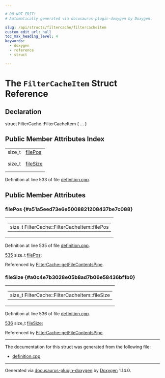 ```yaml
---

# DO NOT EDIT!
# Automatically generated via docusaurus-plugin-doxygen by Doxygen.

slug: /api/structs/filtercache/filtercacheitem
custom_edit_url: null
toc_max_heading_level: 4
keywords:
  - doxygen
  - reference
  - struct

---
```


<div class="doxyPage">

# The `FilterCacheItem` Struct Reference



## Declaration

<div class="doxyDeclaration">
struct FilterCache::FilterCacheItem { ... }
</div>

## Public Member Attributes Index

<table class="doxyMembersIndex">

<tr class="doxyMemberIndexItem">
<td class="doxyMemberIndexItemType" align="left" valign="top">size_t</td>
<td class="doxyMemberIndexItemName" align="left" valign="top"><a href="#a51a5eed73e6e5008821208437be7c088">filePos</a></td>
</tr>
<tr class="doxyMemberIndexDescription">
<td class="doxyMemberIndexDescriptionLeft"></td>
<td class="doxyMemberIndexDescriptionRight">
</td>
</tr>
<tr class="doxyMemberIndexSeparator">
<td class="doxyMemberIndexSeparator" colspan="2"></td>
</tr>

<tr class="doxyMemberIndexItem">
<td class="doxyMemberIndexItemType" align="left" valign="top">size_t</td>
<td class="doxyMemberIndexItemName" align="left" valign="top"><a href="#a0c4e7b3028e05b8ad7b06e58436bf1b0">fileSize</a></td>
</tr>
<tr class="doxyMemberIndexDescription">
<td class="doxyMemberIndexDescriptionLeft"></td>
<td class="doxyMemberIndexDescriptionRight">
</td>
</tr>
<tr class="doxyMemberIndexSeparator">
<td class="doxyMemberIndexSeparator" colspan="2"></td>
</tr>

</table>


<p>Definition at line 533 of file <a href="/web-doxygen/docs/api/files/src/definition-cpp">definition.cpp</a>.</p>


<div class="doxySectionDef">

## Public Member Attributes

### filePos {#a51a5eed73e6e5008821208437be7c088}

<div class="doxyMemberItem">
<div class="doxyMemberProto">
<table class="doxyMemberLabels">
<tr class="doxyMemberLabels">
<td class="doxyMemberLabelsLeft">
<table class="doxyMemberName">
<tr>
<td class="doxyMemberName">size_t FilterCache::FilterCacheItem::filePos</td>
</tr>
</table>
</td>
</tr>
</table>
</div>
<div class="doxyMemberDoc">



<p>Definition at line 535 of file <a href="/web-doxygen/docs/api/files/src/definition-cpp">definition.cpp</a>.</p>


<div class="doxyProgramListing">

<div class="doxyCodeLine"><span class="doxyLineNumber"><a href="#a51a5eed73e6e5008821208437be7c088">535</a></span><span class="doxyLineContent"><span class="doxyHighlight">      </span><span class="doxyHighlightKeywordType">size_t</span><span class="doxyHighlight"> <a href="#a51a5eed73e6e5008821208437be7c088">filePos</a>;</span></span></div>

</div>


<p>Referenced by <a href="/web-doxygen/docs/api/classes/filtercache/#ad313a32a960f39f775ebb6d5bc8c5fe1">FilterCache::getFileContentsPipe</a>.</p>

</div>
</div>

### fileSize {#a0c4e7b3028e05b8ad7b06e58436bf1b0}

<div class="doxyMemberItem">
<div class="doxyMemberProto">
<table class="doxyMemberLabels">
<tr class="doxyMemberLabels">
<td class="doxyMemberLabelsLeft">
<table class="doxyMemberName">
<tr>
<td class="doxyMemberName">size_t FilterCache::FilterCacheItem::fileSize</td>
</tr>
</table>
</td>
</tr>
</table>
</div>
<div class="doxyMemberDoc">



<p>Definition at line 536 of file <a href="/web-doxygen/docs/api/files/src/definition-cpp">definition.cpp</a>.</p>


<div class="doxyProgramListing">

<div class="doxyCodeLine"><span class="doxyLineNumber"><a href="#a0c4e7b3028e05b8ad7b06e58436bf1b0">536</a></span><span class="doxyLineContent"><span class="doxyHighlight">      </span><span class="doxyHighlightKeywordType">size_t</span><span class="doxyHighlight"> <a href="#a0c4e7b3028e05b8ad7b06e58436bf1b0">fileSize</a>;</span></span></div>

</div>


<p>Referenced by <a href="/web-doxygen/docs/api/classes/filtercache/#ad313a32a960f39f775ebb6d5bc8c5fe1">FilterCache::getFileContentsPipe</a>.</p>

</div>
</div>

</div>

<hr/>

The documentation for this struct was generated from the following file:

<ul>
<li><a href="/web-doxygen/docs/api/files/src/definition-cpp">definition.cpp</a></li>
</ul>

<hr/>

<p class="doxyGeneratedBy">Generated via <a href="https://github.com/xpack/docusaurus-plugin-doxygen">docusaurus-plugin-doxygen</a> by <a href="https://www.doxygen.nl">Doxygen</a> 1.14.0.</p>

</div>
